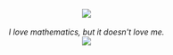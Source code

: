 <!--
**yuepaang/yuepaang** is a ✨ _special_ ✨ repository because its `README.md` (this file) appears on your GitHub profile.

Here are some ideas to get you started:

- 🔭 I’m currently working on ...
- 🌱 I’m currently learning ...
- 👯 I’m looking to collaborate on ...
- 🤔 I’m looking for help with ...
- 💬 Ask me about ...
- 📫 How to reach me: ...
- 😄 Pronouns: ...
- ⚡ Fun fact: ...
-->



<p align="center">
    <img src="https://github-readme-stats.vercel.app/api?username=yuepaang&theme=gruvbox&show_icons=true"/><br/><br/>
    <i>I love mathematics, but it doesn't love me.</i><br/>
    <img src="https://visitor-badge.glitch.me/badge?page_id=yuepaang.vistor_badge"/>
</p>
